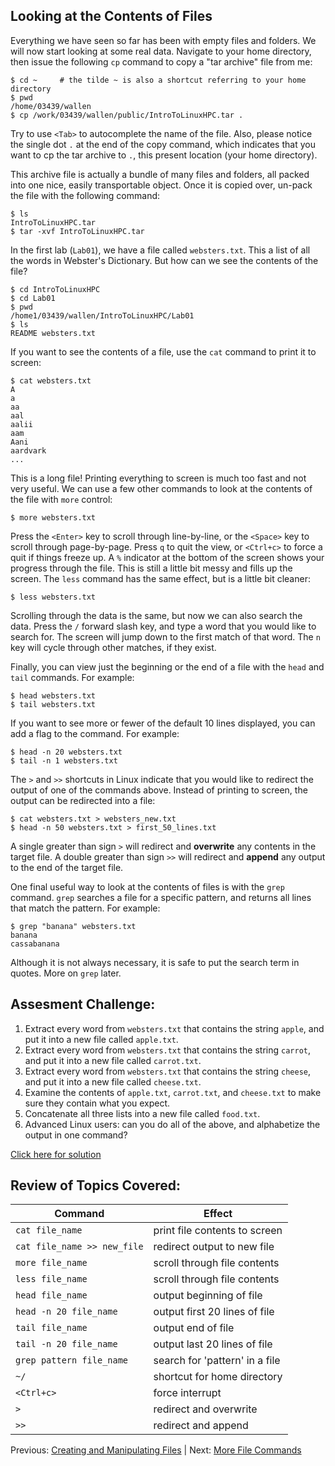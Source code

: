 ## Looking at the Contents of Files

Everything we have seen so far has been with empty files and folders. We will now start looking at some real data. Navigate to your home directory, then issue the following `cp` command to copy a "tar archive" file from me:

```
$ cd ~     # the tilde ~ is also a shortcut referring to your home directory
$ pwd
/home/03439/wallen
$ cp /work/03439/wallen/public/IntroToLinuxHPC.tar .
```

Try to use `<Tab>` to autocomplete the name of the file. Also, please notice the single dot `.` at the end of the copy command, which indicates that you want to cp the tar archive to `.`, this present location (your home directory).

This archive file is actually a bundle of many files and folders, all packed into one nice, easily transportable object. Once it is copied over, un-pack the file with the following command:

```
$ ls
IntroToLinuxHPC.tar
$ tar -xvf IntroToLinuxHPC.tar
```

In the first lab (`Lab01`), we have a file called `websters.txt`. This a list of all the words in Webster's Dictionary. But how can we see the contents of the file?

```
$ cd IntroToLinuxHPC
$ cd Lab01
$ pwd
/home1/03439/wallen/IntroToLinuxHPC/Lab01
$ ls
README websters.txt
```

If you want to see the contents of a file, use the `cat` command to print it to screen:

```
$ cat websters.txt
A
a
aa
aal
aalii
aam
Aani
aardvark
...
```

This is a long file! Printing everything to screen is much too fast and not very useful. We can use a few other commands to look at the contents of the file with `more` control:

```
$ more websters.txt
```

Press the `<Enter>` key to scroll through line-by-line, or the `<Space>` key to scroll through page-by-page. Press `q` to quit the view, or `<Ctrl+c>` to force a quit if things freeze up. A `%` indicator at the bottom of the screen shows your progress through the file. This is still a little bit messy and fills up the screen. The `less` command has the same effect, but is a little bit cleaner:

```
$ less websters.txt
```

Scrolling through the data is the same, but now we can also search the data. Press the `/` forward slash key, and type a word that you would like to search for. The screen will jump down to the first match of that word. The `n` key will cycle through other matches, if they exist.

Finally, you can view just the beginning or the end of a file with the `head` and `tail` commands. For example:

```
$ head websters.txt
$ tail websters.txt
```

If you want to see more or fewer of the default 10 lines displayed, you can add a flag to the command. For example:

```
$ head -n 20 websters.txt
$ tail -n 1 websters.txt
```

The `>` and `>>` shortcuts in Linux indicate that you would like to redirect the output of one of the commands above. Instead of printing to screen, the output can be redirected into a file:

```
$ cat websters.txt > websters_new.txt
$ head -n 50 websters.txt > first_50_lines.txt
```

A single greater than sign `>` will redirect and **overwrite** any contents in the target file. A double greater than sign `>>` will redirect and **append** any output to the end of the target file.


One final useful way to look at the contents of files is with the `grep` command. `grep` searches a file for a specific pattern, and returns all lines that match the pattern. For example:

```
$ grep "banana" websters.txt
banana
cassabanana
```

Although it is not always necessary, it is safe to put the search term in quotes. More on `grep` later.


## Assesment Challenge:


1. Extract every word from `websters.txt` that contains the string `apple`, and put it into a new file called `apple.txt`.
2. Extract every word from `websters.txt` that contains the string `carrot`, and put it into a new file called `carrot.txt`.
3. Extract every word from `websters.txt` that contains the string `cheese`, and put it into a new file called `cheese.txt`.
4. Examine the contents of `apple.txt`, `carrot.txt`, and `cheese.txt` to make sure they contain what you expect.
5. Concatenate all three lists into a new file called `food.txt`.
6. Advanced Linux users: can you do all of the above, and alphabetize the output in one command?

[Click here for solution](intro_to_linux_04_solution.md)

## Review of Topics Covered:

| Command                     | Effect     |
|-----------------------------|------------|
| `cat file_name`             | print file contents to screen |
| `cat file_name >> new_file` | redirect output to new file |
| `more file_name`            | scroll through file contents |
| `less file_name`            | scroll through file contents |
| `head file_name`            | output beginning of file |
| `head -n 20 file_name`      | output first 20 lines of file |
| `tail file_name`            | output end of file |
| `tail -n 20 file_name`      | output last 20 lines of file |
| `grep pattern file_name`    | search for 'pattern' in a file |
| `~/`                        | shortcut for home directory |
| `<Ctrl+c>`                  | force interrupt |
| `>`                         | redirect and overwrite |
| `>>`                        | redirect and append |


Previous: [Creating and Manipulating Files](intro_to_linux_03.md) | Next: [More File Commands](intro_to_linux_05.md)

